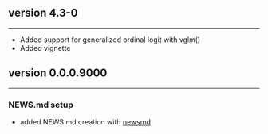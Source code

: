 ## version 4.3-0

---

- Added support for generalized ordinal logit with vglm()
- Added vignette

## version 0.0.0.9000

---

### NEWS.md setup

- added NEWS.md creation with [newsmd](https://github.com/Dschaykib/newsmd)

